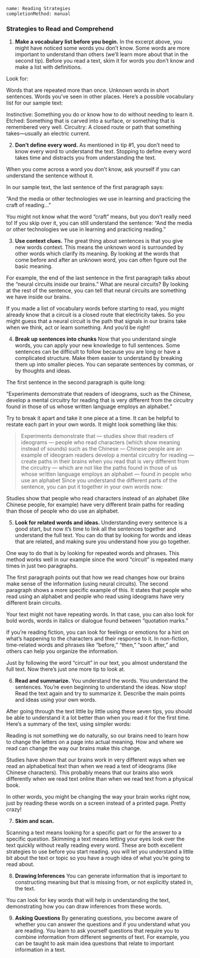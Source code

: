 ```ngMeta
name: Reading Strategies
completionMethod: manual
```
### Strategies to Read and Comprehend
1. **Make a vocabulary list before you begin.**
In the excerpt above, you might have noticed some words you don’t know. Some words are more important to understand than others (we’ll learn more about that in the second tip). Before you read a text, skim it for words you don’t know and make a list with definitions.

Look for:

Words that are repeated more than once.
Unknown words in short sentences.
Words you’ve seen in other places.
Here’s a possible vocabulary list for our sample text:

Instinctive: Something you do or know how to do without needing to learn it.
Etched: Something that is carved into a surface, or something that is remembered very well.
Circuitry: A closed route or path that something takes—usually an electric current.
<br>


2. **Don’t define every word.**
As mentioned in tip #1, you don’t need to know every word to understand the text. Stopping to define every word takes time and distracts you from understanding the text.

When you come across a word you don’t know, ask yourself if you can understand the sentence without it.

In our sample text, the last sentence of the first paragraph says:

“And the media or other technologies we use in learning and practicing the craft of reading…”

You might not know what the word “craft” means, but you don’t really need to! If you skip over it, you can still understand the sentence: “And the media or other technologies we use in learning and practicing reading.”

3. **Use context clues.**
The great thing about sentences is that you give new words context. This means the unknown word is surrounded by other words which clarify its meaning. By looking at the words that come before and after an unknown word, you can often figure out the basic meaning.

For example, the end of the last sentence in the first paragraph talks about the “neural circuits inside our brains.” What are neural circuits? By looking at the rest of the sentence, you can tell that neural circuits are something we have inside our brains.

If you made a list of vocabulary words before starting to read, you might already know that a circuit is a closed route that electricity takes. So you might guess that a neural circuit is the path that signals in our brains take when we think, act or learn something. And you’d be right!

4. **Break up sentences into chunks**
Now that you understand single words, you can apply your new knowledge to full sentences. Some sentences can be difficult to follow because you are long or have a complicated structure. Make them easier to understand by breaking them up into smaller pieces. You can separate sentences by commas, or by thoughts and ideas.

The first sentence in the second paragraph is quite long:

“Experiments demonstrate that readers of ideograms, such as the Chinese, develop a mental circuitry for reading that is very different from the circuitry found in those of us whose written language employs an alphabet.”

Try to break it apart and take it one piece at a time. It can be helpful to restate each part in your own words. It might look something like this:

> Experiments demonstrate that — studies show that
readers of ideograms — people who read characters (which show meaning instead of sounds)
such as the Chinese — Chinese people are an example of ideogram readers
develop a mental circuitry for reading — create paths in their brains when you read
that is very different from the circuitry — which are not like the paths
found in those of us whose written language employs an alphabet — found in people who use an alphabet
Since you understand the different parts of the sentence, you can put it together in your own words now:

Studies show that people who read characters instead of an alphabet (like Chinese people, for example) have very different brain paths for reading than those of people who do use an alphabet.

5. **Look for related words and ideas.**
Understanding every sentence is a good start, but now it’s time to link all the sentences together and understand the full text. You can do that by looking for words and ideas that are related, and making sure you understand how you go together.

One way to do that is by looking for repeated words and phrases. This method works well in our example since the word “circuit” is repeated many times in just two paragraphs.

The first paragraph points out that how we read changes how our brains make sense of the information (using neural circuits). The second paragraph shows a more specific example of this. It states that people who read using an alphabet and people who read using ideograms have very different brain circuits.

Your text might not have repeating words. In that case, you can also look for bold words, words in italics or dialogue found between “quotation marks.”

If you’re reading fiction, you can look for feelings or emotions for a hint on what’s happening to the characters and their response to it. In non-fiction, time-related words and phrases like “before,” “then,” “soon after,” and others can help you organize the information.

Just by following the word “circuit” in our text, you almost understand the full text. Now there’s just one more tip to look at.

6. **Read and summarize.**
You understand the words. You understand the sentences. You’re even beginning to understand the ideas. Now stop! Read the text again and try to summarize it. Describe the main points and ideas using your own words.

After going through the text little by little using these seven tips, you should be able to understand it a lot better than when you read it for the first time. Here’s a summary of the text, using simpler words:

Reading is not something we do naturally, so our brains need to learn how to change the letters on a page into actual meaning. How and where we read can change the way our brains make this change.

Studies have shown that our brains work in very different ways when we read an alphabetical text than when we read a text of ideograms (like Chinese characters). This probably means that our brains also work differently when we read text online than when we read text from a physical book.

In other words, you might be changing the way your brain works right now, just by reading these words on a screen instead of a printed page. Pretty crazy!

7. **Skim and scan.**

 Scanning a text means looking for a specific part or for the answer to a specific question. Skimming a text means letting your eyes look over the text quickly without really reading every word. These are both excellent strategies to use before you start reading. you will let you understand a little bit about the text or topic so you have a rough idea of what you’re going to read about.

 8. **Drawing Inferences**
You can generate information that is important to constructing meaning but that is missing from, or not explicitly stated in, the text.

You can look for key words that will help in understanding the text, demonstrating how you can draw inferences from these words. 

9. **Asking Questions**
By generating questions, you become aware of whether you can answer the questions and if you understand what you are reading. You learn to ask yourself questions that require you to combine information from different segments of text. For example, you can be taught to ask main idea questions that relate to important information in a text.









